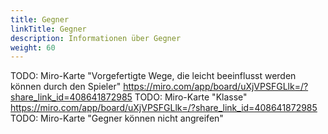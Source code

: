 ```yaml
---
title: Gegner
linkTitle: Gegner
description: Informationen über Gegner
weight: 60
---
```


TODO: Miro-Karte "Vorgefertigte Wege, die leicht beeinflusst werden können durch den Spieler" https://miro.com/app/board/uXjVPSFGLlk=/?share_link_id=408641872985
TODO: Miro-Karte "Klasse" https://miro.com/app/board/uXjVPSFGLlk=/?share_link_id=408641872985
TODO: Miro-Karte "Gegner können nicht angreifen"
